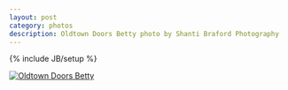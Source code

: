 ```yaml
---
layout: post
category: photos
description: Oldtown Doors Betty photo by Shanti Braford Photography
---
```

{% include JB/setup %}

<a href="/photos/choose_your_own_adventafilter/oldtown_doors_betty.jpg" title="Oldtown Doors Betty"><img src="/photos/choose_your_own_adventafilter/oldtown_doors_betty.jpg" alt="Oldtown Doors Betty" /></a>

